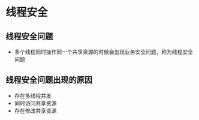 # 线程安全

## 线程安全问题

* 多个线程同时操作同一个共享资源的时候会出现业务安全问题，称为线程安全问题


## 线程安全问题出现的原因

* 存在多线程并发
* 同时访问共享资源
* 存在修改共享资源

